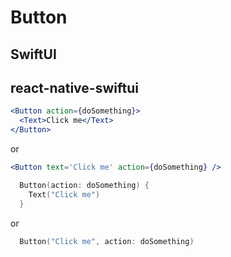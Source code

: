 # Button

## SwiftUI

## react-native-swiftui

```jsx
<Button action={doSomething}>
  <Text>Click me</Text>
</Button>
```

or

```jsx
<Button text='Click me' action={doSomething} />
```

```swift
  Button(action: doSomething) {
    Text("Click me")
  }
```

or

```swift
  Button("Click me", action: doSomething)
```
